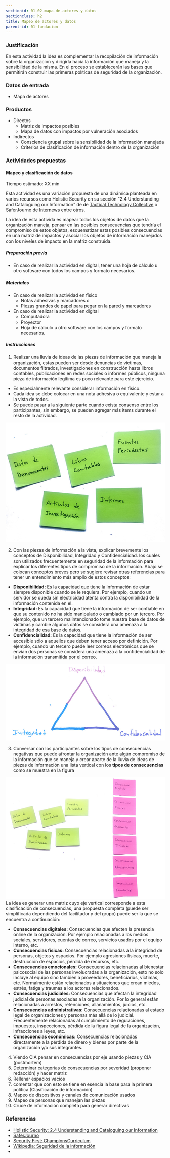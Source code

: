 ```yaml
---
sectionid: 01-02-mapa-de-actores-y-datos
sectionclass: h2
title: Mapeo de actores y datos
parent-id: 01-fundacion
---
```

### Justificación
En esta actividad la idea es complementar la recopilación de información sobre la organización y dirigirla hacia la información que maneja y la sensibilidad de la misma. En el proceso se establecerán las bases que permitirán construir las primeras políticas de seguridad de la organización.

### Datos de entrada
* Mapa de actores

### Productos
* Directos
  * Matriz de impactos posibles
  * Mapa de datos con impactos por vulneración asociados
* Indirectos
  * Consciencia grupal sobre la sensibilidad de la información manejada
  * Criterios de clasificación de información dentro de la organización

### Actividades propuestas

#### Mapeo y clasificación de datos
Tiempo estimado: XX min

Esta actividad es una variación propuesta de una dinámica planteada en varios recursos como Holistic Security en su sección "2.4 Understanding and Cataloguing our Information" de de [Tactical Technology Collective](https://tacticaltech.org/) o SaferJourno de [Internews](https://internews.org) entre otros.

La idea de esta activida es mapear todos los objetos de datos que la organización maneja, pensar en las posibles consecuencias que tendría el compromiso de estos objetos, esquematizar estas posibles consecuencias en una matriz de impactos y asociar los objetos de información manejados con los niveles de impacto en la matriz construida.

##### Preparación previa
* En caso de realizar la actividad en digital, tener una hoja de cálculo u otro software con todos los campos y formato necesarios.

##### Materiales
* En caso de realizar la actividad en físico
  * Notas adhesivas y marcadores o
  * Piezas grandes de papel para pegar en la pared y marcadores
* En caso de realizar la actividad en digital
  * Computadora
  * Proyector
  * Hoja de cálculo u otro software con los campos y formato necesarios.

##### Instrucciones
1. Realizar una lluvia de ideas de las piezas de información que maneja la organización, estas pueden ser desde denuncias de víctimas, documentos filtrados, investigaciones en construcción hasta libros contables, publicaciones en redes sociales o informes públicos, ninguna pieza de información legítima es poco relevante para este ejercicio.
  * Es especialmente relevante considerar información en físico.
  * Cada idea se debe colocar en una nota adhesiva o equivalente y estar a la vista de todos.
  * Se puede pasar a la siguiente parte cuando exista consenso entre los participantes, sin embargo, se pueden agregar más items durante el resto de la actividad.

  ![Gráfico con notas de ejemplo](../img/0103-1.jpg)

2. Con las piezas de información a la vista, explicar brevemente los conceptos de Disponibilidad, Integridad y Confidencialidad. los cuales son utilizados frecuentemente en seguridad de la información para explicar los diferentes tipos de compromiso de la información. Abajo se colocan conceptos breves pero se sugiere revisar otras referencias para tener un entendimiento más amplio de estos conceptos:
  * **Disponibilidad:** Es la capacidad que tiene la información de estar siempre disponible cuando se le requiera. Por ejemplo, cuando un servidor se queda sin electricidad atenta contra la disponibilidad de la información contenida en el.
  * **Integridad:** Es la capacidad que tiene la información de ser confiable en que su contenido no ha sido manipulado o cambiado por un tercero. Por ejemplo, que un tercero malintencionado tome nuestra base de datos de víctimas y cambie algunos datos se considera una amenaza a la integridad de esa base de datos.
  * **Confidencialidad:** Es la capacidad que tiene la información de ser accesible sólo a aquellos que deben tener acceso por definición. Por ejemplo, cuando un tercero puede leer correos electrónicos que se envían dos personas se considera una amenaza a la confidencialidad de la información transmitida por el correo.

  ![Gráfico CIA](../img/0103-2.jpg)

3. Conversar con los participantes sobre los tipos de consecuencias negativas que puede afrontar la organización ante algún compromiso de la información que se maneja y crear aparte de la lluvia de ideas de piezas de información una lista vertical con los **tipos de consecuencias** como se muestra en la figura

  ![Grafico con los ejes propuestos más abajo](../img/0103-3.jpg)
  La idea es generar una matriz cuyo eje vertical corresponde a esta clasificación de consecuencias, una propuesta completa (puede ser simplificada dependiendo del facilitador y del grupo) puede ser la que se encuentra a continuación:
  * **Consecuencias digitales:** Consecuencias que afecten la presencia online de la organización. Por ejemplo relacionadas a los medios sociales, servidores, cuentas de correo, servicios usados por el equipo interno, etc.
  * **Consecuencias físicas:** Consecuencias relacionadas a la integridad de personas, objetos y espacios. Por ejemplo agresiones físicas, muerte, destrucción de espacios, pérdida de recursos, etc.
  * **Consecuencias emocionales:** Consecuencias relacionadas al bienestar psicosocial de las personas involucradas a la organización, esto no solo incluye al equipo sino tambien a proveedores, beneficiarios, víctimas, etc. Normalmente están relacionados a situaciones que crean miedos, estrés, fatiga y traumas a los actores relacionados.
  * **Consecuencias judiciales:** Consecuencias que afectan la integridad judicial de personas asociadas a la organización. Por lo general están relacionadas a arrestos, retenciones, allanamientos, juicios, etc.
  * **Consecuencias administrativas:** Consecuencias relacionadas al estado legal de organizaciones y personas más allá de lo judicial. Frecuentemente relacionadas al cumplimiento de regulaciones, impuestos, inspecciones, pérdida de la figura legal de la organización, infracciones a leyes, etc.
  * **Consecuencias económicas:** Consecuencias relacionadas directamente a la pérdida de dinero y bienes por parte de la organización y/o sus integrantes.

4. Viendo CIA pensar en consecuencias por eje usando piezas y CIA (postmortem)
5. Determinar categorías de consecuencias por severidad (proponer redacción) y hacer matriz
6. Rellenar espacios vacios
7. comentar que con esto se tiene en esencia la base para la primera política (Clasificación de información)
8. Mapeo de dispositivos y canales de comunicación usados
9. Mapeo de personas que manejan las piezas
10. Cruce de información completa para generar directivas


### Referencias
* [Holistic Security: 2.4 Understanding and Cataloguing our Information](https://holistic-security.tacticaltech.org/chapters/explore/2-4-understanding-and-cataloguing-our-information)
* [SaferJourno](https://www.internews.org/resource/saferjourno-digital-security-resources-media-trainers)
* [Security First: ChampionsCurriculum](https://github.com/securityfirst/championscurriculum/blob/master/communications.md)
* [Wikipedia: Seguridad de la información](https://es.wikipedia.org/wiki/Seguridad_de_la_informaci%C3%B3n)
*
